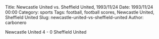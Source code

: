 Title: Newcastle United vs. Sheffield United, 1993/11/24
Date: 1993/11/24 00:00
Category: sports
Tags: football, football scores, Newcastle United, Sheffield United
Slug: newcastle-united-vs-sheffield-united
Author: carbonero


Newcastle United 4 - 0 Sheffield United
